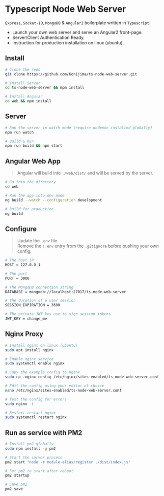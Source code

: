# Typescript Node Web Server

`Express`, `Socket-IO`, `MongoDB` & `Angular2` boilerplate written in `Typescript`.  
- Launch your own web server and serve an Angular2 front-page.
- Server/Client Authentication Ready.
- Instruction for production installation on linux (ubuntu).

## Install
```bash
# Clone the repo
git clone https://github.com/Konijima/ts-node-web-server.git

# Install Server
cd ts-node-web-server && npm install

# Install Angular
cd web && npm install
```

## Server
```bash
# Run the server in watch mode (require nodemon installed globally)
npm run watch

# Build & Run
npm run build && npm start
```

## Angular Web App
> Angular will build into `./web/dist/` and will be served by the server.
```bash
# Go into the directory
cd web

# Run the app into dev mode
ng build --watch --configuration development

# Build for production
ng build
```

## Configure
> Update the `.env` file  
> Remove the `!.env` entry from the `.gitignore` before pushing your own config.
```bash
# The host IP
HOST = 127.0.0.1

# The port
PORT = 3000

# The MongoDB connection string
DATABASE = mongodb://localhost:27017/ts-node-web-server

# The duration of a user session
SESSION_EXPIRATION = 3600

# The private JWT key use to sign session tokens
JWT_KEY = change_me
```

## Nginx Proxy
```bash
# Install nginx on linux (ubuntu)
sudo apt install nginx

# Enable nginx service
sudo systemctl enable nginx

# Copy the example config to nginx
sudo cp .nginx-config /etc/nginx/sites-enabled/ts-node-web-server.conf

# Edit the config using your editor of choice
nano /etc/nginx/sites-enabled/ts-node-web-server.conf

# Test the config for errors
sudo nginx -t

# Restart restart nginx
sudo systemctl restart nginx
```

## Run as service with PM2
```bash
# Install pm2 globally
sudo npm install -g pm2

# Start the server process
pm2 start "node -r module-alias/register ./dist/index.js"

# Set pm2 to start after reboot
pm2 startup

# Save pm2
pm2 save
```